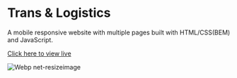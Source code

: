 <h1>Trans & Logistics</h1>
<p>A mobile responsive website with multiple pages built with HTML/CSS(BEM) and JavaScript. </p>

<a href="https://center-logistics.netlify.app/" target="_blank">Click here to view live</a>

![Webp net-resizeimage](https://user-images.githubusercontent.com/59764339/118375743-846a4180-b5bb-11eb-80a1-09ab9fb89286.png)
